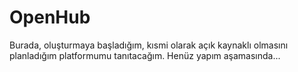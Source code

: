 # OpenHub

Burada, oluşturmaya başladığım, kısmi olarak açık kaynaklı olmasını planladığım platformumu tanıtacağım. Henüz yapım aşamasında...